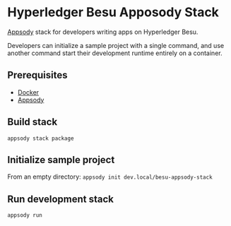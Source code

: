# Hyperledger Besu Apposody Stack

[Appsody](https://appsody.dev/) stack for developers writing apps on Hyperledger Besu.

Developers can initialize a sample project with a single command, and use another command start their development runtime entirely on a container.

## Prerequisites
* [Docker](https://www.docker.com/)
* [Appsody](https://appsody.dev/)

## Build stack
`appsody stack package`

## Initialize sample project
From an empty directory:
`appsody init dev.local/besu-appsody-stack`

## Run development stack
`appsody run`
